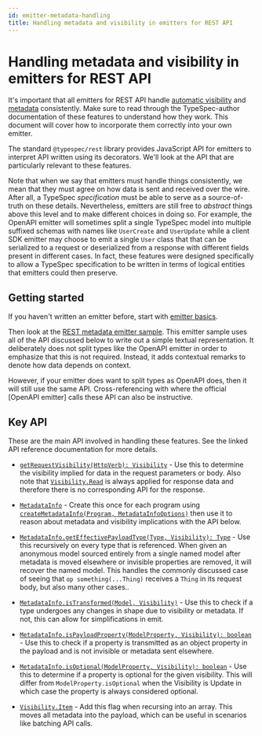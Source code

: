 ```yaml
---
id: emitter-metadata-handling
title: Handling metadata and visibility in emitters for REST API
---
```


# Handling metadata and visibility in emitters for REST API

It's important that all emitters for REST API handle [automatic visibility](../standard-library/http/operations.md#automatic-visibility) and [metadata](../standard-library/http/operations.md#metadata) consistently. Make sure to read through the TypeSpec-author documentation of these features to understand how they work. This document will cover how to incorporate them correctly into your own emitter.

The standard `@typespec/rest` library provides JavaScript API for emitters to interpret API written using its decorators. We'll look at the API that are particularly relevant to these features.

Note that when we say that emitters must handle things consistently, we mean that they must agree on how data is sent and received over the wire. After all, a TypeSpec _specification_ must be able to serve as a source-of-truth on these details. Nevertheless, emitters are still free to _abstract_ things above this level and to make different choices in doing so. For example, the OpenAPI emitter will sometimes split a single TypeSpec model into multiple suffixed schemas with names like `UserCreate` and `UserUpdate` while a client SDK emitter may choose to emit a single `User` class that that can be serialized to a request or deserialized from a response with different fields present in different cases. In fact, these features were designed specifically to allow a TypeSpec specification to be written in terms of logical entities that emitters could then preserve.

## Getting started

If you haven't written an emitter before, start with [emitter basics](./emitters-basics.md).

Then look at the [REST metadata emitter sample](https://github.com/microsoft/typespec/tree/main/packages/samples/rest-metadata-emitter). This emitter sample uses all of the API discussed below to write out a simple textual representation. It deliberately does not split types like the OpenAPI emitter in order to emphasize that this is not required. Instead, it adds contextual remarks to denote how data depends on context.

However, if your emitter does want to split types as OpenAPI does, then it will still use the same API. Cross-referencing with where the official [OpenAPI emitter] calls these API can also be instructive.

## Key API

These are the main API involved in handling these features. See the linked API reference documentation for more details.

- [`getRequestVisibility(HttpVerb): Visibility`](../standard-library/http/reference/js-api/index.md#getrequestvisibility) - Use this to determine the visibility implied for data in the request parameters or body. Also note that [`Visibility.Read`](../standard-library/http/reference/js-api/Enumeration.Visibility.md#item) is always applied for response data and therefore there is no corresponding API for the response.

- [`MetadataInfo`](../standard-library/http/reference/js-api/Interface.MetadataInfo.md) - Create this once for each program using [`createMetadataInfo(Program, MetadataInfoOptions)`](../standard-library/http/reference/js-api/index.md#createmetadatainfo) then use it to reason about metadata and visibility implications with the API below.

- [`MetadataInfo.getEffectivePayloadType(Type, Visibility): Type`](../standard-library/http/reference/js-api/Interface.MetadataInfo.md#geteffectivepayloadtype) - Use this recursively on every type that is referenced. When given an anonymous model sourced entirely from a single named model after metadata is moved elsewhere or invisible properties are removed, it will recover the named model. This handles the commonly discussed case of seeing that `op something(...Thing)` receives a `Thing` in its request body, but also many other cases..

- [`MetadataInfo.isTransformed(Model, Visibility)`](../standard-library/http/reference/js-api/Interface.MetadataInfo.md#istransformed) - Use this to check if a type undergoes any changes in shape due to visibility or metadata. If not, this can allow for simplifications in emit.

- [`MetadataInfo.isPayloadProperty(ModelProperty, Visibility): boolean`](../standard-library/http/reference/js-api/Interface.MetadataInfo.md#ispayloadproperty) - Use this to check if a property is transmitted as an object property in the payload and is not invisible or metadata sent elsewhere.

- [`MetadataInfo.isOptional(ModelProperty, Visibility): boolean`](../standard-library/http/reference/js-api/Interface.MetadataInfo.md#isoptional) - Use this to determine if a property is optional for the given visibility. This will differ from `ModelProperty.isOptional` when the Visibility is Update in which case the property is always considered optional.

- [`Visibility.Item`](../standard-library/http/reference/js-api/Enumeration.Visibility#item) - Add this flag when recursing into an array. This moves all metadata into the payload, which can be useful in scenarios like batching API calls.

